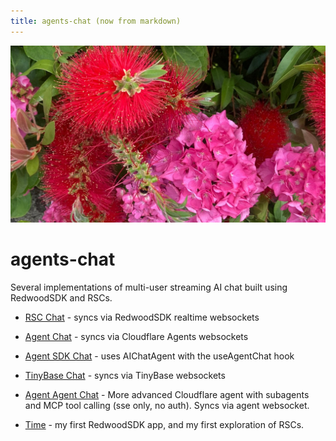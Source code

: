 ```yaml
---
title: agents-chat (now from markdown)
---
```


![bloemies](bloem.jpg)
# agents-chat
Several implementations of multi-user streaming AI chat built using RedwoodSDK and RSCs.

- [RSC Chat](/chat-rsc) - syncs via RedwoodSDK realtime websockets

- [Agent Chat](/chat-agent) - syncs via Cloudflare Agents websockets

- [Agent SDK Chat](/chat-agent-sdk) - uses AIChatAgent with the useAgentChat hook

- [TinyBase Chat](/chat-tinybase) - syncs via TinyBase websockets

- [Agent Agent Chat](/chat-agent-agent) - More advanced Cloudflare agent with subagents and MCP tool calling (sse only, no auth). Syncs via agent websocket.

- [Time](/time) - my first RedwoodSDK app, and my first exploration of RSCs.